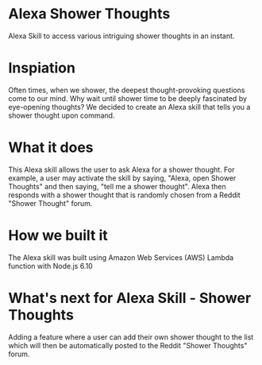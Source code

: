 # Alexa Shower Thoughts 
Alexa Skill to access various intriguing shower thoughts in an instant.

# Inspiation 
Often times, when we shower, the deepest thought-provoking questions come to our mind. Why wait until shower time to be deeply fascinated by eye-opening thoughts? We decided to create an Alexa skill that tells you a shower thought upon command.

# What it does
This Alexa skill allows the user to ask Alexa for a shower thought. For example, a user may activate the skill by saying, "Alexa, open Shower Thoughts" and then saying, "tell me a shower thought". Alexa then responds with a shower thought that is randomly chosen from a Reddit "Shower Thought" forum.

# How we built it
The Alexa skill was built using Amazon Web Services (AWS) Lambda function with Node.js 6.10

# What's next for Alexa Skill - Shower Thoughts
Adding a feature where a user can add their own shower thought to the list which will then be automatically posted to the Reddit "Shower Thoughts" forum.
